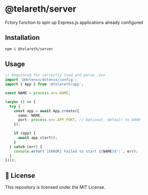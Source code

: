 # @telareth/server

Fctory function to spin up Express.js applications already configured

## Installation

```bash
npm i @telareth/server
```

## Usage

```ts
// Requiored for correctly load and parse .env
import '@dotenvx/dotenvx/config';
import { App } from '@telareth/app';

const NAME = process.env.NAME;

(async () => {
  try {
    const app = await App.create({
      name: NAME,
      port: process.env.APP_PORT, // Optional, default to 4000
    });

    if (app) {
      await app.start();
    }
  } catch (err) {
    console.error(`[ERROR] Failed to start ${NAME}$':`, err);
  }
})();
```

## 📄 License

This repository is licensed under the MIT License.
